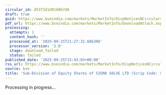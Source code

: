 ```yaml
---
circular_id: d5372d1d0160b7d0
draft: true
guid: https://www.bseindia.com/markets/MarketInfo/DispNoticesNCirculars.aspx?Noticeid={9FF0FABA-6996-4480-B84F-28486CBAA629}&noticeno=20250925-63&dt=09/25/2025&icount=63&totcount=65&flag=0
pdf_url: https://www.bseindia.com/markets/MarketInfo/DownloadAttach.aspx?id=20250925-63&attachedId=
processing:
  attempts: 1
  content_hash: ''
  processed_at: '2025-09-25T21:27:32.686306'
  processor_version: '2.0'
  stage: download_failed
  status: failed
published_date: '2025-09-25T15:43:03+00:00'
rss_url: https://www.bseindia.com/markets/MarketInfo/DispNoticesNCirculars.aspx?Noticeid={9FF0FABA-6996-4480-B84F-28486CBAA629}&noticeno=20250925-63&dt=09/25/2025&icount=63&totcount=65&flag=0
source: bse
title: 'Sub-Division of Equity Shares of SIGMA SOLVE LTD (Scrip Code: 543917).'
---
```


Processing in progress...